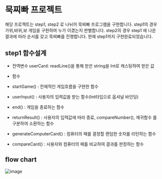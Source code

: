 # 묵찌빠 프로젝트 

해당 프로젝트는 step1, step2 로 나뉘어 묵찌빠 프로그램을 구현합니다.
step1의 경우 가위,바위,보 게임을 구현하여 누가 이겼는지 판별합니다.
step2의 경우 step1 에 나온 결과에 따라 순서를 갖고 묵찌빠를 진행합니다.
현재 step1까지 구현완료되었습니다.


## step1 함수설계

* 전역변수
userCard: readLine()을 통해 받은 string을 Int로 캐스팅하여 받은 값

* 함수
* startGame() : 전체적인 게임흐름을 구현한 함수
* userInput() : 사용자의 입력값을 받는 함수(Int타입으로 옵셔널 바인딩)
* end() : 게임을 종료하는 함수
* returnResult() : 사용자의 입력값에 따라 종료, compareNumber(), 재귀함수 를 구분하여 소환하는 함수
* generateComputerCard() : 컴퓨터의 패를 결정할 랜덤한 숫자를 리턴하는 함수
* compareCard() : 사용자와 컴퓨터의 패를 비교하여 결과를 판정하는 함수

## flow chart

![image](https://user-images.githubusercontent.com/73944268/120435993-56596f80-c3b9-11eb-9995-511ce3c23c10.jpeg)


